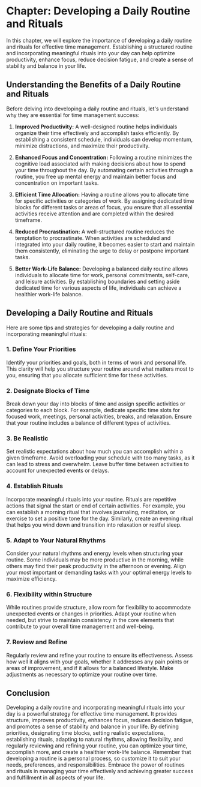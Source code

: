 Chapter: Developing a Daily Routine and Rituals
===============================================

In this chapter, we will explore the importance of developing a daily routine and rituals for effective time management. Establishing a structured routine and incorporating meaningful rituals into your day can help optimize productivity, enhance focus, reduce decision fatigue, and create a sense of stability and balance in your life.

Understanding the Benefits of a Daily Routine and Rituals
---------------------------------------------------------

Before delving into developing a daily routine and rituals, let's understand why they are essential for time management success:

1. **Improved Productivity:** A well-designed routine helps individuals organize their time effectively and accomplish tasks efficiently. By establishing a consistent schedule, individuals can develop momentum, minimize distractions, and maximize their productivity.

2. **Enhanced Focus and Concentration:** Following a routine minimizes the cognitive load associated with making decisions about how to spend your time throughout the day. By automating certain activities through a routine, you free up mental energy and maintain better focus and concentration on important tasks.

3. **Efficient Time Allocation:** Having a routine allows you to allocate time for specific activities or categories of work. By assigning dedicated time blocks for different tasks or areas of focus, you ensure that all essential activities receive attention and are completed within the desired timeframe.

4. **Reduced Procrastination:** A well-structured routine reduces the temptation to procrastinate. When activities are scheduled and integrated into your daily routine, it becomes easier to start and maintain them consistently, eliminating the urge to delay or postpone important tasks.

5. **Better Work-Life Balance:** Developing a balanced daily routine allows individuals to allocate time for work, personal commitments, self-care, and leisure activities. By establishing boundaries and setting aside dedicated time for various aspects of life, individuals can achieve a healthier work-life balance.

Developing a Daily Routine and Rituals
--------------------------------------

Here are some tips and strategies for developing a daily routine and incorporating meaningful rituals:

### 1. **Define Your Priorities**

Identify your priorities and goals, both in terms of work and personal life. This clarity will help you structure your routine around what matters most to you, ensuring that you allocate sufficient time for these activities.

### 2. **Designate Blocks of Time**

Break down your day into blocks of time and assign specific activities or categories to each block. For example, dedicate specific time slots for focused work, meetings, personal activities, breaks, and relaxation. Ensure that your routine includes a balance of different types of activities.

### 3. **Be Realistic**

Set realistic expectations about how much you can accomplish within a given timeframe. Avoid overloading your schedule with too many tasks, as it can lead to stress and overwhelm. Leave buffer time between activities to account for unexpected events or delays.

### 4. **Establish Rituals**

Incorporate meaningful rituals into your routine. Rituals are repetitive actions that signal the start or end of certain activities. For example, you can establish a morning ritual that involves journaling, meditation, or exercise to set a positive tone for the day. Similarly, create an evening ritual that helps you wind down and transition into relaxation or restful sleep.

### 5. **Adapt to Your Natural Rhythms**

Consider your natural rhythms and energy levels when structuring your routine. Some individuals may be more productive in the morning, while others may find their peak productivity in the afternoon or evening. Align your most important or demanding tasks with your optimal energy levels to maximize efficiency.

### 6. **Flexibility within Structure**

While routines provide structure, allow room for flexibility to accommodate unexpected events or changes in priorities. Adapt your routine when needed, but strive to maintain consistency in the core elements that contribute to your overall time management and well-being.

### 7. **Review and Refine**

Regularly review and refine your routine to ensure its effectiveness. Assess how well it aligns with your goals, whether it addresses any pain points or areas of improvement, and if it allows for a balanced lifestyle. Make adjustments as necessary to optimize your routine over time.

Conclusion
----------

Developing a daily routine and incorporating meaningful rituals into your day is a powerful strategy for effective time management. It provides structure, improves productivity, enhances focus, reduces decision fatigue, and promotes a sense of stability and balance in your life. By defining priorities, designating time blocks, setting realistic expectations, establishing rituals, adapting to natural rhythms, allowing flexibility, and regularly reviewing and refining your routine, you can optimize your time, accomplish more, and create a healthier work-life balance. Remember that developing a routine is a personal process, so customize it to suit your needs, preferences, and responsibilities. Embrace the power of routines and rituals in managing your time effectively and achieving greater success and fulfillment in all aspects of your life.
